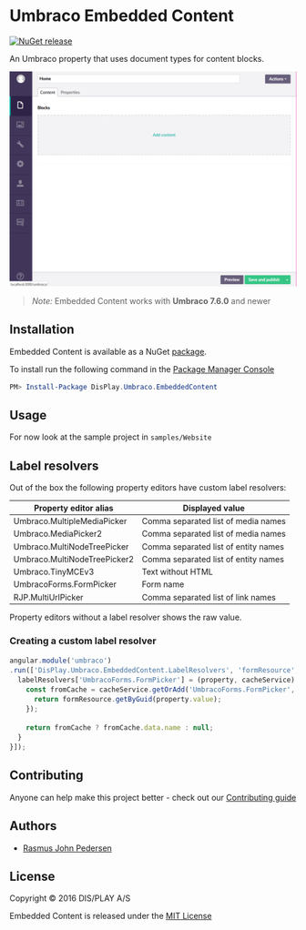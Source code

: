 # Umbraco Embedded Content

[![NuGet release](https://img.shields.io/nuget/v/DisPlay.Umbraco.EmbeddedContent.svg)](https://www.nuget.org/packages/DisPlay.Umbraco.EmbeddedContent)

An Umbraco property that uses document types for content blocks.

![Demo](assets/demo.gif)


> *Note:*  Embedded Content works with **Umbraco 7.6.0** and newer


## Installation

Embedded Content is available as a NuGet [package](https://www.nuget.org/packages/DisPlay.Umbraco.EmbeddedContent).

To install run the following command in the [Package Manager Console](https://docs.nuget.org/docs/start-here/using-the-package-manager-console)

```powershell
PM> Install-Package DisPlay.Umbraco.EmbeddedContent
```

## Usage

For now look at the sample project in `samples/Website`

## Label resolvers

Out of the box the following property editors have custom label resolvers:

| Property editor alias         | Displayed value                       |
| ----------------------------- | ------------------------------------- |
| Umbraco.MultipleMediaPicker   | Comma separated list of media names   |
| Umbraco.MediaPicker2          | Comma separated list of media names   |
| Umbraco.MultiNodeTreePicker   | Comma separated list of entity names  |
| Umbraco.MultiNodeTreePicker2  | Comma separated list of entity names  |
| Umbraco.TinyMCEv3             | Text without HTML                     |
| UmbracoForms.FormPicker       | Form name                             |
| RJP.MultiUrlPicker            | Comma separated list of link names    |

Property editors without a label resolver shows the raw value.

### Creating a custom label resolver
```javascript
angular.module('umbraco')
.run(['DisPlay.Umbraco.EmbeddedContent.LabelResolvers', 'formResource', (labelResolvers, formResource) => {
  labelResolvers['UmbracoForms.FormPicker'] = (property, cacheService) => {
    const fromCache = cacheService.getOrAdd('UmbracoForms.FormPicker', property.value, () => {
      return formResource.getByGuid(property.value);
    });

    return fromCache ? fromCache.data.name : null;
  }
}]);
```

## Contributing

Anyone can help make this project better - check out our [Contributing guide](CONTRIBUTING.md)

## Authors

 * [Rasmus John Pedersen](https://www.github.com/rasmusjp)

## License

Copyright © 2016 DIS/PLAY A/S

Embedded Content is released under the [MIT License](LICENSE)
